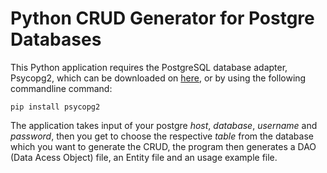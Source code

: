 # Python CRUD Generator for Postgre Databases

This Python application requires the PostgreSQL database adapter, Psycopg2, which can be downloaded on [here](https://pypi.org/project/psycopg2/), or by using the following commandline command:
```
pip install psycopg2
```

The application takes input of your postgre *host*, *database*, *username* and *password*, then you get to choose the respective *table* from the database which you want to generate the CRUD, the program then generates a DAO (Data Acess Object) file, an Entity file and an usage example file.
